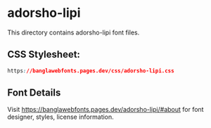 # adorsho-lipi

This directory contains adorsho-lipi font files.

## CSS Stylesheet:
```css
https://banglawebfonts.pages.dev/css/adorsho-lipi.css
```

## Font Details
Visit https://banglawebfonts.pages.dev/adorsho-lipi/#about for font designer, styles, license information.